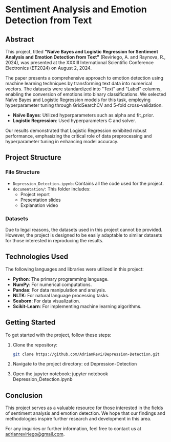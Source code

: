 # Sentiment Analysis and Emotion Detection from Text

## Abstract
This project, titled **"Naïve Bayes and Logistic Regression for Sentiment Analysis and Emotion Detection from Text"** (Reviriego, A. and Raynova, R., 2024), was presented at the XXXIII International Scientific Conference Electronics (ET2024) on August 2, 2024. 

The paper presents a comprehensive approach to emotion detection using machine learning techniques by transforming text data into numerical vectors. The datasets were standardized into "Text" and "Label" columns, enabling the conversion of emotions into binary classifications. We selected Naïve Bayes and Logistic Regression models for this task, employing hyperparameter tuning through GridSearchCV and 5-fold cross-validation. 

- **Naïve Bayes**: Utilized hyperparameters such as alpha and fit_prior.
- **Logistic Regression**: Used hyperparameters C and solver.

Our results demonstrated that Logistic Regression exhibited robust performance, emphasizing the critical role of data preprocessing and hyperparameter tuning in enhancing model accuracy.

## Project Structure

### File Structure
- `Depression_Detection.ipynb`: Contains all the code used for the project.
- `documentation/`: This folder includes:
  - Project report
  - Presentation slides
  - Explanation video

### Datasets
Due to legal reasons, the datasets used in this project cannot be provided. However, the project is designed to be easily adaptable to similar datasets for those interested in reproducing the results.

## Technologies Used
The following languages and libraries were utilized in this project:
- **Python**: The primary programming language.
- **NumPy**: For numerical computations.
- **Pandas**: For data manipulation and analysis.
- **NLTK**: For natural language processing tasks.
- **Seaborn**: For data visualization.
- **Scikit-Learn**: For implementing machine learning algorithms.

## Getting Started
To get started with the project, follow these steps:

1. Clone the repository:
   ```bash
   git clone https://github.com/AdrianRevi/Depression-Detection.git
   
2. Navigate to the project directory:
   cd Depression-Detection

3. Open the jupyter notebook:
   jupyter notebook Depression_Detection.ipynb

## Conclusion

This project serves as a valuable resource for those interested in the fields of sentiment analysis and emotion detection. We hope that our findings and methodologies inspire further research and development in this area.

For any inquiries or further information, feel free to contact us at adrianreviriego@gmail.com.